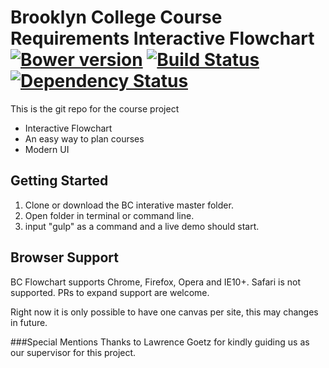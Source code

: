 # Brooklyn College Course Requirements Interactive Flowchart[![Bower version](https://badge.fury.io/bo/ngFlowchart.svg)](https://github.com/ONE-LOGIC/ngFlowchart) [![Build Status](https://travis-ci.org/ONE-LOGIC/ngFlowchart.svg?branch=master)](https://travis-ci.org/ONE-LOGIC/ngFlowchart/) [![Dependency Status](https://gemnasium.com/ONE-LOGIC/ngFlowchart.svg)](https://gemnasium.com/ONE-LOGIC/ngFlowchart)

This is the git repo for the course project
* Interactive Flowchart
* An easy way to plan courses
* Modern UI 

## Getting Started

1. Clone or download the BC interative master folder.
2. Open folder in terminal or command line.
3. input "gulp" as a command and a live demo should start.

## Browser Support
BC Flowchart supports Chrome, Firefox, Opera and IE10+. Safari is not supported. PRs to expand support are welcome.

Right now it is only possible to have one canvas per site, this may changes in future.

###Special Mentions
Thanks to Lawrence Goetz for kindly guiding us as our supervisor for this project.
